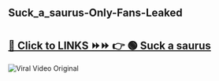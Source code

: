 
 ## Suck_a_saurus-Only-Fans-Leaked

# <h2><a href="https://clipsfans.com/Suck_a_saurus&ref=git">🔗 Click to LINKS ⏩⏩ 👉 🟢 Suck a saurus </a></h2>

<a href="https://clipsfans.com/Suck_a_saurus&ref=git" rel="nofollow" data-target="animated-image.originalLink"><img src="https://i.ibb.co.com/xMMVF88/686577567.gif" alt="Viral Video Original" style="max-width: 100%; display: inline-block;" data-target="animated-image.originalImage"></a>
